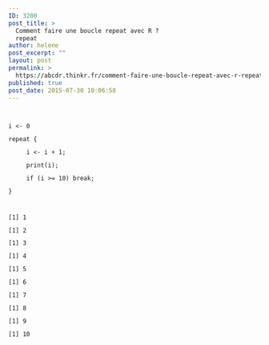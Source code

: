 ```yaml
---
ID: 3200
post_title: >
  Comment faire une boucle repeat avec R ?
  repeat
author: helene
post_excerpt: ""
layout: post
permalink: >
  https://abcdr.thinkr.fr/comment-faire-une-boucle-repeat-avec-r-repeat/
published: true
post_date: 2015-07-30 10:06:58
---
```

<p> <pre><code><br /><br />i &lt;- 0</p><p>repeat {</p><p>     i &lt;- i + 1;</p><p>     print(i);</p><p>     if (i &gt;= 10) break;</p><p>}</p><p> </p><p>[1] 1</p><p>[1] 2</p><p>[1] 3</p><p>[1] 4</p><p>[1] 5</p><p>[1] 6</p><p>[1] 7</p><p>[1] 8</p><p>[1] 9</p><p>[1] 10</p><p></code></pre> </p>